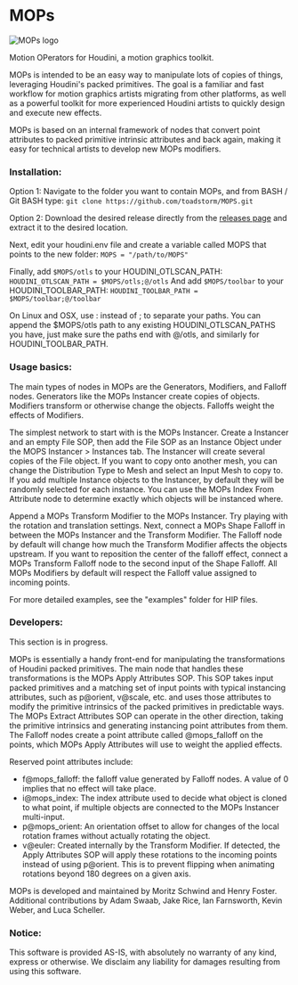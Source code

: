 MOPs
======

![MOPs logo](https://github.com/toadstorm/MOPS/blob/master/mops_logo_01.png)

Motion OPerators for Houdini, a motion graphics toolkit.

MOPs is intended to be an easy way to manipulate lots of copies of things, leveraging Houdini's packed primitives. The goal is a familiar and fast workflow for motion graphics artists migrating from other platforms, as well as a powerful toolkit for more experienced Houdini artists to quickly design and execute new effects.

MOPs is based on an internal framework of nodes that convert point attributes to packed primitive intrinsic attributes and back again, making it easy for technical artists to develop new MOPs modifiers.

### Installation:

Option 1:
Navigate to the folder you want to contain MOPs, and from BASH / Git BASH type:
`git clone https://github.com/toadstorm/MOPS.git`

Option 2:
Download the desired release directly from the [releases page](https://github.com/toadstorm/MOPS/releases) and extract it to the desired location.

Next, edit your houdini.env file and create a variable called MOPS that points to the new folder:
`MOPS = "/path/to/MOPS"`

Finally, add `$MOPS/otls` to your HOUDINI_OTLSCAN_PATH:
`HOUDINI_OTLSCAN_PATH = $MOPS/otls;@/otls`
And add `$MOPS/toolbar` to your HOUDINI_TOOLBAR_PATH:
`HOUDINI_TOOLBAR_PATH = $MOPS/toolbar;@/toolbar`

On Linux and OSX, use : instead of ; to separate your paths. You can append the $MOPS/otls path to any existing HOUDINI_OTLSCAN_PATHS you have, just make sure the paths end with @/otls, and similarly for HOUDINI_TOOLBAR_PATH.

### Usage basics:

The main types of nodes in MOPs are the Generators, Modifiers, and Falloff nodes. Generators like the MOPs Instancer create copies of objects. Modifiers transform or otherwise change the objects. Falloffs weight the effects of Modifiers.

The simplest network to start with is the MOPs Instancer. Create a Instancer and an empty File SOP, then add the File SOP as an Instance Object under the MOPS Instancer > Instances tab. The Instancer will create several copies of the File object. If you want to copy onto another mesh, you can change the Distribution Type to Mesh and select an Input Mesh to copy to. If you add multiple Instance objects to the Instancer, by default they will be randomly selected for each instance. You can use the MOPs Index From Attribute node to determine exactly which objects will be instanced where.

Append a MOPs Transform Modifier to the MOPs Instancer. Try playing with the rotation and translation settings. Next, connect a MOPs Shape Falloff in between the MOPs Instancer and the Transform Modifier. The Falloff node by default will change how much the Transform Modifier affects the objects upstream. If you want to reposition the center of the falloff effect, connect a MOPs Transform Falloff node to the second input of the Shape Falloff. All MOPs Modifiers by default will respect the Falloff value assigned to incoming points. 

For more detailed examples, see the "examples" folder for HIP files.

### Developers:
This section is in progress.

MOPs is essentially a handy front-end for manipulating the transformations of Houdini packed primitives. The main node that handles these transformations is the MOPs Apply Attributes SOP. This SOP takes input packed primitives and a matching set of input points with typical instancing attributes, such as p@orient, v@scale, etc. and uses those attributes to modify the primitive intrinsics of the packed primitives in predictable ways. The MOPs Extract Attributes SOP can operate in the other direction, taking the primitive intrinsics and generating instancing point attributes from them. The Falloff nodes create a point attribute called @mops_falloff on the points, which MOPs Apply Attributes will use to weight the applied effects.

Reserved point attributes include:
* f@mops_falloff: the falloff value generated by Falloff nodes. A value of 0 implies that no effect will take place.
* i@mops_index: The index attribute used to decide what object is cloned to what point, if multiple objects are connected to the MOPs Instancer multi-input.
* p@mops_orient: An orientation offset to allow for changes of the local rotation frames without actually rotating the object.
* v@euler: Created internally by the Transform Modifier. If detected, the Apply Attributes SOP will apply these rotations to the incoming points instead of using p@orient. This is to prevent flipping when animating rotations beyond 180 degrees on a given axis.

MOPs is developed and maintained by Moritz Schwind and Henry Foster. Additional contributions by Adam Swaab, Jake Rice, Ian Farnsworth, Kevin Weber, and Luca Scheller. 

### Notice:
This software is provided AS-IS, with absolutely no warranty of any kind, express or otherwise. We disclaim any liability for damages resulting from using this software.
